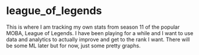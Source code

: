 # league_of_legends

This is where I am tracking my own stats from season 11 of the popular MOBA, League of Legends. I have been playing for a while and I want to use data and analytics to actually improve and get to the rank I want. There will be some ML later but for now, just some pretty graphs.

